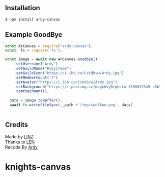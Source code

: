 ## Installation

```bash
$ npm install ardy-canvas
```

## Example GoodBye

```js
const ArCanvas = require("ardy-canvas"),
const  fs = require('fs');

const image = await new ArCanvas.Goodbye()
    .setUsername("Ardy")
    .setGuildName("RubyzTeam")
    .setGuildIcon("https://i.ibb.co/CsKdbvw/Ardy.jpg")
    .setMemberCount("3")
    .setAvatar("https://i.ibb.co/CsKdbvw/Ardy.jpg")
    .setBackground("https://i.postimg.cc/mzgmWvy0/photo-1558637845-c8b7ead71a3e.jpg")
    .toAttachment();
  
  data = image.toBuffer();
  await fs.writeFileSync(__path +'/tmp/swelkom.png', data)
 
```

## Credits

Made by [LINZ](https://github.com/Not-found-squad)  
Thanks to [LEN](https://github.com/lenz-cmd)  
Recode By [Ardy](https://github.com/ArdyBotzz)  
# knights-canvas
